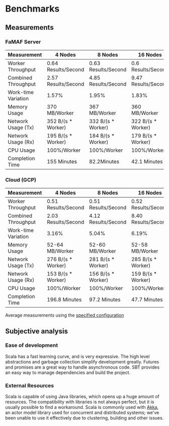 # Benchmarks

## Measurements

### FaMAF Server

| Measurement         | 4 Nodes             | 8 Nodes             | 16 Nodes            |
|---------------------|---------------------|---------------------|---------------------|
| Worker Throughput   | 0.64 Results/Second | 0.63 Results/Second | 0.6 Results/Second  |
| Combined Throughput | 2.57 Results/Second | 4.85 Results/Second | 9.47 Results/Second |
| Work-time Variation | 1.57%               | 1.95%               | 1.83%               |
| Memory Usage        | 370 MB/Worker       | 367 MB/Worker       | 360 MB/Worker       |
| Network Usage (Tx)  | 352 B/(s * Worker)  | 332 B/(s * Worker)  | 322 B/(s * Worker)  |
| Network Usage (Rx)  | 195 B/(s * Worker)  | 184 B/(s * Worker)  | 179 B/(s * Worker)  |
| CPU Usage           | 100%/Worker         | 100%/Worker         | 100%/Worker         |
| Completion Time     | 155 Minutes         | 82.2Minutes         | 42.1 Minutes        |

### Cloud (GCP)

| Measurement         | 4 Nodes             | 8 Nodes             | 16 Nodes            |
|---------------------|---------------------|---------------------|---------------------|
| Worker Throughput   | 0.51 Results/Second | 0.51 Results/Second | 0.52 Results/Second |
| Combined Throughput | 2.03 Results/Second | 4.12 Results/Second | 8.40 Results/Second |
| Work-time Variation | 3.16%               | 5.04%               | 6.19%               |
| Memory Usage        | 52-64 MB/Worker     | 52-60 MB/Worker     | 52-58 MB/Worker     |
| Network Usage (Tx)  | 276 B/(s * Worker)  | 281 B/(s * Worker)  | 285 B/(s * Worker)  |
| Network Usage (Rx)  | 153 B/(s * Worker)  | 156 B/(s * Worker)  | 159 B/(s * Worker)  |
| CPU Usage           | 100%/Worker         | 100%/Worker         | 100%/Worker         |
| Completion Time     | 196.8 Minutes       | 97.2 Minutes        | 47.7 Minutes        |

Average measurements using the [specified configuration](measurements/README.md)

## Subjective analysis

### Ease of development

Scala has a fast learning curve, and is very expressive.
The high level abstractions and garbage collection simplify development greatly.
Futures and promises are a great way to handle asynchronous code.
SBT provides an easy way to manage dependencies and build the project.

### External Resources

Scala is capable of using Java libraries, which opens up a huge amount of resources.
The compatibility with libraries is not always perfect, but it is usually possible to find a workaround.
Scala is commonly used with [Akka](https://akka.io/), an actor model library used for concurrent and distributed systems; we've been unable to use it effectively due to clustering, building and other issues.
